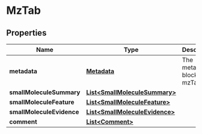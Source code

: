 
# MzTab

## Properties
Name | Type | Description | Notes
------------ | ------------- | ------------- | -------------
**metadata** | [**Metadata**](Metadata.md) | The metadata block of an mzTab file. | 
**smallMoleculeSummary** | [**List&lt;SmallMoleculeSummary&gt;**](SmallMoleculeSummary.md) |  | 
**smallMoleculeFeature** | [**List&lt;SmallMoleculeFeature&gt;**](SmallMoleculeFeature.md) |  | 
**smallMoleculeEvidence** | [**List&lt;SmallMoleculeEvidence&gt;**](SmallMoleculeEvidence.md) |  | 
**comment** | [**List&lt;Comment&gt;**](Comment.md) |  |  [optional]



